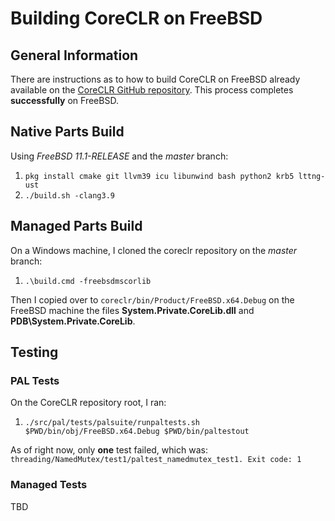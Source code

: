 # Building CoreCLR on FreeBSD

## General Information

There are instructions as to how to build CoreCLR on FreeBSD already available on the [CoreCLR GitHub repository](https://github.com/dotnet/coreclr/blob/master/Documentation/building/freebsd-instructions.md). This process completes **successfully** on FreeBSD.

## Native Parts Build

Using _FreeBSD 11.1-RELEASE_ and the _master_ branch:

1. `pkg install cmake git llvm39 icu libunwind bash python2 krb5 lttng-ust`
2. `./build.sh -clang3.9`

## Managed Parts Build

On a Windows machine, I cloned the coreclr repository on the _master_ branch:

1. `.\build.cmd -freebsdmscorlib`

Then I copied over to `coreclr/bin/Product/FreeBSD.x64.Debug` on the FreeBSD machine the files **System.Private.CoreLib.dll** and **PDB\System.Private.CoreLib**.

## Testing

### PAL Tests

On the CoreCLR repository root, I ran:

1. `./src/pal/tests/palsuite/runpaltests.sh $PWD/bin/obj/FreeBSD.x64.Debug $PWD/bin/paltestout`

As of right now, only **one** test failed, which was: `threading/NamedMutex/test1/paltest_namedmutex_test1. Exit code: 1`

### Managed Tests

TBD
